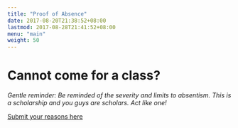 ```yaml
---
title: "Proof of Absence"
date: 2017-08-20T21:38:52+08:00
lastmod: 2017-08-28T21:41:52+08:00
menu: "main"
weight: 50
---
```


# Cannot come for a class?
*Gentle reminder:*
*Be reminded of the severity and limits to absentism. This is a scholarship and you guys are scholars. Act like one!*

<a href="https://forms.gle/AkRoY83nap5rEDk97" target="_blank">Submit your reasons here</a>